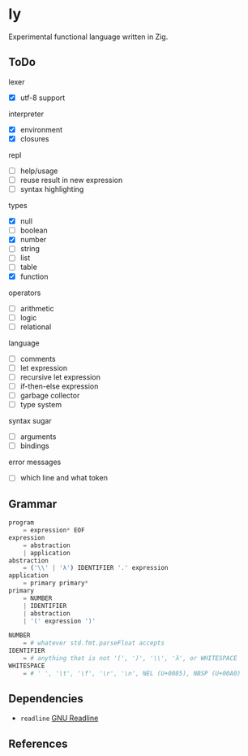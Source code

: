 # ly

Experimental functional language written in Zig.

## ToDo

lexer

- [x] utf-8 support

interpreter

- [x] environment
- [x] closures

repl

- [ ] help/usage
- [ ] reuse result in new expression
- [ ] syntax highlighting

types

- [x] null
- [ ] boolean
- [x] number
- [ ] string
- [ ] list
- [ ] table
- [x] function

operators

- [ ] arithmetic
- [ ] logic
- [ ] relational

language

- [ ] comments
- [ ] let expression
- [ ] recursive let expression
- [ ] if-then-else expression
- [ ] garbage collector
- [ ] type system

syntax sugar

- [ ] arguments
- [ ] bindings

error messages

- [ ] which line and what token

## Grammar

```py
program
    = expression* EOF
expression
    = abstraction
    | application
abstraction
    = ('\\' | 'λ') IDENTIFIER '.' expression
application
    = primary primary*
primary
    = NUMBER
    | IDENTIFIER
    | abstraction
    | '(' expression ')'

NUMBER
    = # whatever std.fmt.parseFloat accepts
IDENTIFIER
    = # anything that is not '(', ')', '\\', 'λ', or WHITESPACE
WHITESPACE
    = # ' ', '\t', '\f', '\r', '\n', NEL (U+0085), NBSP (U+00A0)
```

## Dependencies

- `readline` [GNU Readline](https://tiswww.cwru.edu/php/chet/readline/rltop.html)

## References
